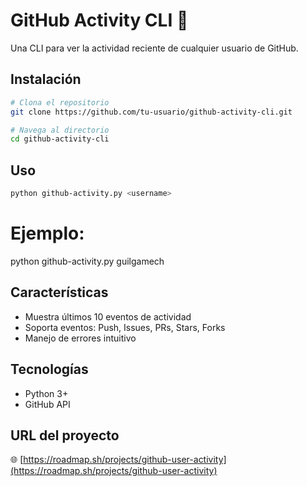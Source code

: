 # GitHub Activity CLI 🚀

Una CLI para ver la actividad reciente de cualquier usuario de GitHub.

## Instalación

```bash
# Clona el repositorio
git clone https://github.com/tu-usuario/github-activity-cli.git
```

```bash
# Navega al directorio
cd github-activity-cli
```

## Uso

```bash
python github-activity.py <username>
```

# Ejemplo:

python github-activity.py guilgamech

## Características

- Muestra últimos 10 eventos de actividad
- Soporta eventos: Push, Issues, PRs, Stars, Forks
- Manejo de errores intuitivo

## Tecnologías

- Python 3+
- GitHub API

## URL del proyecto
🌐 [https://roadmap.sh/projects/github-user-activity](https://roadmap.sh/projects/github-user-activity)